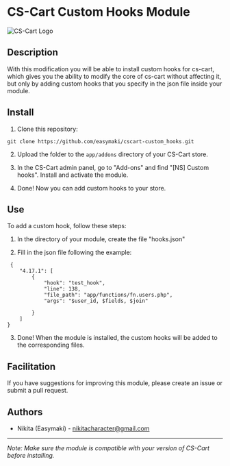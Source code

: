 # CS-Cart Custom Hooks Module

![CS-Cart Logo](https://www.cs-cart.ru/shopping-cart/free/images/logos/cscart_logo_color@2x.png)

## Description

With this modification you will be able to install custom hooks for cs-cart, which gives you the ability to modify the core of cs-cart without affecting it, but only by adding custom hooks that you specify in the json file inside your module.

## Install

1. Clone this repository:

```
git clone https://github.com/easymaki/cscart-custom_hooks.git
```

2. Upload the folder to the `app/addons` directory of your CS-Cart store.

3. In the CS-Cart admin panel, go to "Add-ons" and find "[NS] Custom hooks". Install and activate the module.

4. Done! Now you can add custom hooks to your store.

## Use

To add a custom hook, follow these steps:

1. In the directory of your module, create the file "hooks.json"

2. Fill in the json file following the example:

```
 {
    "4.17.1": [
        {
            "hook": "test_hook",
            "line": 138,
            "file_path": "app/functions/fn.users.php",
            "args": "$user_id, $fields, $join"
            
        }
    ]
}
```

3. Done! When the module is installed, the custom hooks will be added to the corresponding files.

## Facilitation

If you have suggestions for improving this module, please create an issue or submit a pull request.

## Authors

- Nikita (Easymaki) - nikitacharacter@gmail.com
  
---

*Note: Make sure the module is compatible with your version of CS-Cart before installing.*
